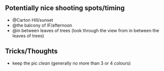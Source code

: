 <h2>Potentially nice shooting spots/timing</h2>

- @Carton Hill/sunset
- @the balcony of IF/afternoon
- @in between leaves of trees (look through the view from in between the leaves of trees)

<h2>Tricks/Thoughts</h2>

- keep the pic _clean_ (generally no more than 3 or 4 colours)
